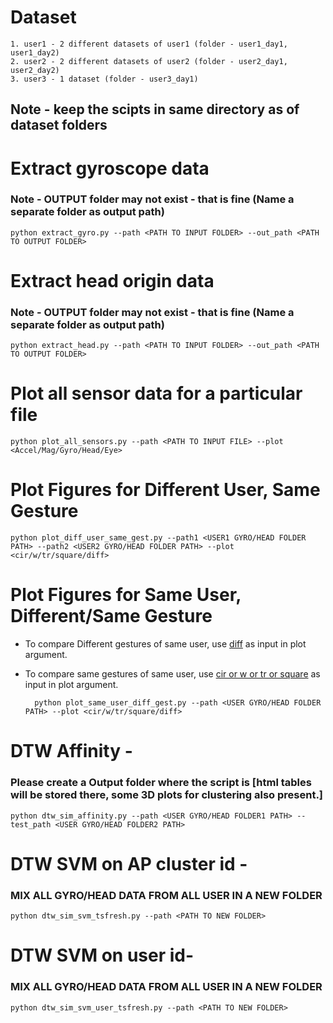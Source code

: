 # Dataset

    1. user1 - 2 different datasets of user1 (folder - user1_day1, user1_day2)
    2. user2 - 2 different datasets of user2 (folder - user2_day1, user2_day2)
    3. user3 - 1 dataset (folder - user3_day1)

## Note - keep the scipts in same directory as of dataset folders

# Extract gyroscope data

### Note - OUTPUT folder may not exist - that is fine (Name a separate folder as output path)

    python extract_gyro.py --path <PATH TO INPUT FOLDER> --out_path <PATH TO OUTPUT FOLDER>

# Extract head origin data

### Note - OUTPUT folder may not exist - that is fine (Name a separate folder as output path)

    python extract_head.py --path <PATH TO INPUT FOLDER> --out_path <PATH TO OUTPUT FOLDER>

# Plot all sensor data for a particular file

    python plot_all_sensors.py --path <PATH TO INPUT FILE> --plot <Accel/Mag/Gyro/Head/Eye>

# Plot Figures for Different User, Same Gesture

    python plot_diff_user_same_gest.py --path1 <USER1 GYRO/HEAD FOLDER PATH> --path2 <USER2 GYRO/HEAD FOLDER PATH> --plot <cir/w/tr/square/diff>

# Plot Figures for Same User, Different/Same Gesture

- To compare Different gestures of same user, use <ins>diff</ins> as input in plot argument.
- To compare same gestures of same user, use <ins>cir or w or tr or square</ins> as input in plot argument.
        
        python plot_same_user_diff_gest.py --path <USER GYRO/HEAD FOLDER PATH> --plot <cir/w/tr/square/diff>

# DTW Affinity -

### Please create a Output folder where the script is [html tables will be stored there, some 3D plots for clustering also present.]

    python dtw_sim_affinity.py --path <USER GYRO/HEAD FOLDER1 PATH> --test_path <USER GYRO/HEAD FOLDER2 PATH>

# DTW SVM on AP cluster id -
### MIX ALL GYRO/HEAD DATA FROM ALL USER IN A NEW FOLDER

    python dtw_sim_svm_tsfresh.py --path <PATH TO NEW FOLDER>

# DTW SVM on user id-
### MIX ALL GYRO/HEAD DATA FROM ALL USER IN A NEW FOLDER

    python dtw_sim_svm_user_tsfresh.py --path <PATH TO NEW FOLDER>

